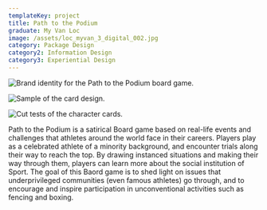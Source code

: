 ```yaml
---
templateKey: project
title: Path to the Podium
graduate: My Van Loc
image: /assets/loc_myvan_3_digital_002.jpg
category: Package Design
category2: Information Design
category3: Experiential Design
---
```

![Brand identity for the Path to the Podium board game.](/assets/screen-shot-2018-01-21-at-17.06.07.png)

![Sample of the card design.](/assets/screen-shot-2018-01-21-at-17.07.38.png)

![Cut tests of the character cards.](/assets/img_7379.jpg)

Path to the Podium is a satirical Board game based on real-life events and challenges that athletes around the world face in their careers. Players play as a celebrated athlete of a minority background, and encounter trials along their way to reach the top. By drawing instanced situations and making their way through them, players can learn more about the social institution of Sport. The goal of this Baord game is to shed light on issues that underprivileged communities (even famous athletes) go through, and to encourage and inspire participation in unconventional activities such as fencing and boxing.
